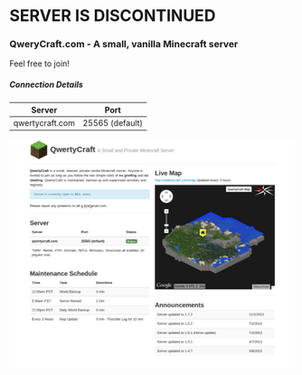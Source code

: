 # SERVER IS DISCONTINUED

### QweryCraft.com - A small, vanilla Minecraft server

Feel free to join!

##### Connection Details

| Server | Port |
| ---- | --------------- |
| qwertycraft.com | 25565 (default) |

[![QwertyCraft.com](static/img/screenshot.png)](http://qwertycraft.com)

